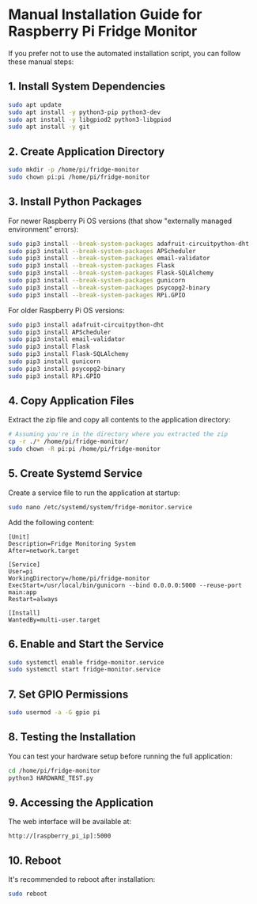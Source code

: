 # Manual Installation Guide for Raspberry Pi Fridge Monitor

If you prefer not to use the automated installation script, you can follow these manual steps:

## 1. Install System Dependencies

```bash
sudo apt update
sudo apt install -y python3-pip python3-dev
sudo apt install -y libgpiod2 python3-libgpiod
sudo apt install -y git
```

## 2. Create Application Directory

```bash
sudo mkdir -p /home/pi/fridge-monitor
sudo chown pi:pi /home/pi/fridge-monitor
```

## 3. Install Python Packages

For newer Raspberry Pi OS versions (that show "externally managed environment" errors):

```bash
sudo pip3 install --break-system-packages adafruit-circuitpython-dht
sudo pip3 install --break-system-packages APScheduler
sudo pip3 install --break-system-packages email-validator
sudo pip3 install --break-system-packages Flask
sudo pip3 install --break-system-packages Flask-SQLAlchemy
sudo pip3 install --break-system-packages gunicorn
sudo pip3 install --break-system-packages psycopg2-binary
sudo pip3 install --break-system-packages RPi.GPIO
```

For older Raspberry Pi OS versions:

```bash
sudo pip3 install adafruit-circuitpython-dht
sudo pip3 install APScheduler
sudo pip3 install email-validator
sudo pip3 install Flask
sudo pip3 install Flask-SQLAlchemy
sudo pip3 install gunicorn
sudo pip3 install psycopg2-binary
sudo pip3 install RPi.GPIO
```

## 4. Copy Application Files

Extract the zip file and copy all contents to the application directory:

```bash
# Assuming you're in the directory where you extracted the zip
cp -r ./* /home/pi/fridge-monitor/
sudo chown -R pi:pi /home/pi/fridge-monitor
```

## 5. Create Systemd Service

Create a service file to run the application at startup:

```bash
sudo nano /etc/systemd/system/fridge-monitor.service
```

Add the following content:

```
[Unit]
Description=Fridge Monitoring System
After=network.target

[Service]
User=pi
WorkingDirectory=/home/pi/fridge-monitor
ExecStart=/usr/local/bin/gunicorn --bind 0.0.0.0:5000 --reuse-port main:app
Restart=always

[Install]
WantedBy=multi-user.target
```

## 6. Enable and Start the Service

```bash
sudo systemctl enable fridge-monitor.service
sudo systemctl start fridge-monitor.service
```

## 7. Set GPIO Permissions

```bash
sudo usermod -a -G gpio pi
```

## 8. Testing the Installation

You can test your hardware setup before running the full application:

```bash
cd /home/pi/fridge-monitor
python3 HARDWARE_TEST.py
```

## 9. Accessing the Application

The web interface will be available at:

```
http://[raspberry_pi_ip]:5000
```

## 10. Reboot

It's recommended to reboot after installation:

```bash
sudo reboot
```